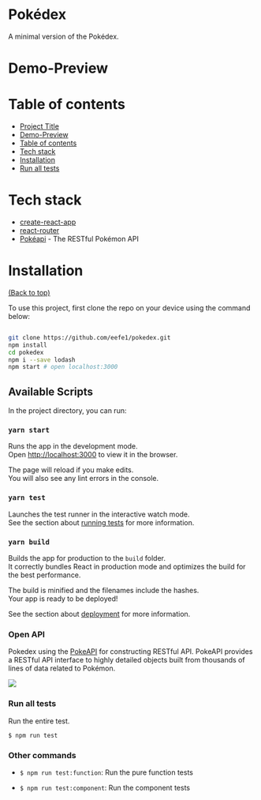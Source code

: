 
  

# Pokédex

A minimal version of the Pokédex. 

# Demo-Preview

<!-- Add a demo for your project -->


# Table of contents


- [Project Title](#project-title)
- [Demo-Preview](#demo-preview)
- [Table of contents](#table-of-contents)
- [Tech stack](#Tech-stack)
- [Installation](#installation)
- [Run all tests](#Run-all-tests)

# Tech stack


* [create-react-app](https://github.com/facebook/create-react-app)
* [react-router](https://reacttraining.com/react-router/)
* [Pokéapi](https://pokeapi.co/) - The RESTful Pokémon API


# Installation
[(Back to top)](#table-of-contents)

To use this project, first clone the repo on your device using the command below:
 


```bash

git clone https://github.com/eefe1/pokedex.git
npm install
cd pokedex
npm i --save lodash
npm start # open localhost:3000

```
## Available Scripts

In the project directory, you can run:

### `yarn start`

Runs the app in the development mode.\
Open [http://localhost:3000](http://localhost:3000) to view it in the browser.

The page will reload if you make edits.\
You will also see any lint errors in the console.

### `yarn test`

Launches the test runner in the interactive watch mode.\
See the section about [running tests](https://facebook.github.io/create-react-app/docs/running-tests) for more information.

### `yarn build`

Builds the app for production to the `build` folder.\
It correctly bundles React in production mode and optimizes the build for the best performance.

The build is minified and the filenames include the hashes.\
Your app is ready to be deployed!

See the section about [deployment](https://facebook.github.io/create-react-app/docs/deployment) for more information.



### Open API 

Pokedex using the [PokeAPI](https://pokeapi.co/) for constructing RESTful API.
PokeAPI provides a RESTful API interface to highly detailed objects built from thousands of lines of data related to Pokémon. 

![](https://user-images.githubusercontent.com/24237865/83422649-d1b1d980-a464-11ea-8c91-a24fdf89cd6b.png)


### Run all tests

Run the entire test.

```
$ npm run test
```

### Other commands

- `$ npm run test:function`: Run the pure function tests

- `$ npm run test:component`: Run the component tests



